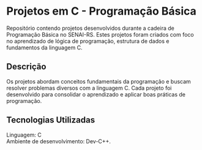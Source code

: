 <h1>Projetos em C - Programação Básica</h1>
Repositório contendo projetos desenvolvidos durante a cadeira de Programação Básica no SENAI-RS. Estes projetos foram criados com foco no aprendizado de lógica de programação, estrutura de dados e fundamentos da linguagem C.
<h2> Descrição </h2>
Os projetos abordam conceitos fundamentais da programação e buscam resolver problemas diversos com a linguagem C. Cada projeto foi desenvolvido para consolidar o aprendizado e aplicar boas práticas de programação.
<h2>Tecnologias Utilizadas </h2>
Linguagem: C
<br>
Ambiente de desenvolvimento: Dev-C++.
